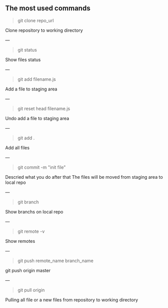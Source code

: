 ## The most used commands

> git clone repo_url

 Clone repository  to working directory

&mdash;

>git status

Show files status

&mdash;

>git add filename.js

Add a file to staging area

&mdash;

>git reset head filename.js

Undo add a file to staging area

&mdash;

>git add .

Add all files

&mdash;

>git commit -m "init file"

Descried what you do after that The files will be moved from staging area to local repo

&mdash;

>git branch

Show branchs on local repo

&mdash;

>git remote -v

Show remotes

&mdash;

>git push remote_name branch_name

git push origin master

&mdash;

>git pull origin

Pulling all file or a new files from repository to working directory

